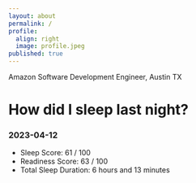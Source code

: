 ```yaml
---
layout: about
permalink: /
profile:
  align: right
  image: profile.jpeg
published: true
---
```


Amazon Software Development Engineer, Austin TX

# How did I sleep last night? 
### 2023-04-12
- Sleep Score: 61 / 100
- Readiness Score: 63 / 100 
- Total Sleep Duration: 6 hours and 13 minutes
